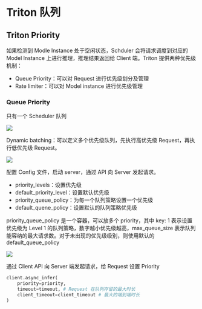 # Triton 队列

## Triton Priority

如果检测到 Modle Instance 处于空闲状态，Schduler 会将请求调度到对应的 Model Instance 上进行推理，推理结果返回给 Client 端。Triton 提供两种优先级机制：

- Queue Priority：可以对 Request 进行优先级划分及管理
- Rate limiter：可以对 Model instance 进行优先级管理

### Queue Priority

只有一个 Scheduler 队列

![](../../figs.assets/image-20230705140911031.png)

Dynamic batching：可以定义多个优先级队列，先执行高优先级 Request，再执行低优先级 Request。

![](../../figs.assets/image-20230705140929637.png)

配置 Config 文件，启动 server，通过 API 向 Server 发起请求。

- priority_levels：设置优先级
- default_priority_level：设置默认优先级
- priority_queue_policy：为每一个队列策略设置一个优先级
- default_quene_policy：设置默认的队列策略优先级

priority_queue_policy 是一个容器，可以放多个 priority，其中 key: 1 表示设置优先级为 Level 1 的队列策略，数字越小优先级越高，max_queue_size 表示队列能容纳的最大请求数。对于未出现的优先级级别，则使用默认的 default_queue_policy

![](../../figs.assets/image-20230705141621217.png)

通过 Client API 向 Server 端发起请求，给 Request 设置 Priority

```python
client.async_infer(
	priority=priority,
	timeout=timeout, # Request 在队列存留的最大时长
	client_timeout=client_timeout # 最大的端到端时长
)
```



